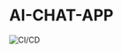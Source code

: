 # AI-CHAT-APP
![CI/CD](https://github.com/goldenshine23/AI-CHAT-APP/actions/workflows/deploy.yml/badge.svg)
